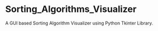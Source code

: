 # Sorting_Algorithms_Visualizer
 A GUI based Sorting Algorithm Visualizer using Python Tkinter Library.

